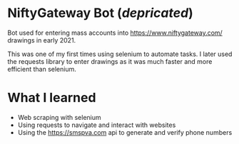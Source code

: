 # NiftyGateway Bot (_depricated_)

Bot used for entering mass accounts into https://www.niftygateway.com/ drawings in early 2021.

This was one of my first times using selenium to automate tasks. I later used the requests library to enter drawings as it was much faster and more efficient than selenium.

# What I learned

- Web scraping with selenium
- Using requests to navigate and interact with websites
- Using the https://smspva.com api to generate and verify phone numbers
